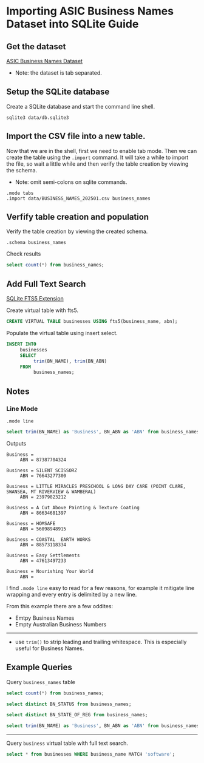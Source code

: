 # Importing ASIC Business Names Dataset into SQLite Guide

## Get the dataset

[ASIC Business Names Dataset](https://www.data.gov.au/dataset/ds-dga-bc515135-4bb6-4d50-957a-3713709a76d3/)

* Note: the dataset is tab separated.

## Setup the SQLite database

Create a SQLite database and start the command line shell.

`sqlite3 data/db.sqlite3`
  
## Import the CSV file into a new table.

Now that we are in the shell, first we need to enable tab mode. Then we can create the table using the `.import` command. It will take a while to import the file, so wait a little while and then verify the table creation by viewing the schema.

* Note: omit semi-colons on sqlite commands.

```
.mode tabs
.import data/BUSINESS_NAMES_202501.csv business_names
```

## Verfify table creation and population

Verify the table creation by viewing the created schema.

`.schema business_names`

Check results

```sql
select count(*) from business_names;
```

## Add Full Text Search

[SQLite FTS5 Extension ](https://www.sqlite.org/fts5.html)

Create virtual table with fts5.

```sql
CREATE VIRTUAL TABLE businesses USING fts5(business_name, abn);
```

Populate the virtual table using insert select.

```sql
INSERT INTO
     businesses
     SELECT
          trim(BN_NAME), trim(BN_ABN)
     FROM
          business_names;
```


## Notes

### Line Mode

`.mode line`

```sql
select trim(BN_NAME) as 'Business', BN_ABN as 'ABN' from business_names limit 10;
```

Outputs

```
Business =
     ABN = 87387704324

Business = SILENT SCISSORZ
     ABN = 76643277300

Business = LITTLE MIRACLES PRESCHOOL & LONG DAY CARE (POINT CLARE, SWANSEA, MT RIVERVIEW & WAMBERAL)
     ABN = 23979823212

Business = A Cut Above Painting & Texture Coating
     ABN = 86634681397

Business = HOMSAFE
     ABN = 56098948915

Business = COASTAL  EARTH WORKS
     ABN = 88573118334

Business = Easy Settlements
     ABN = 47613497233

Business = Nourishing Your World
     ABN =
```

I find `.mode line` easy to read for a few reasons, for example it mitigate line wrapping and every entry is delimited by a new line.

From this example there are a few oddites:

* Emtpy Business Names
* Empty Australian Business Numbers

---

* use `trim()` to strip leading and trailing whitespace. This is especially useful for Business Names.


## Example Queries

Query `business_names` table

```sql
select count(*) from business_names;
```

```sql
select distinct BN_STATUS from business_names;
```

```sql
select distinct BN_STATE_OF_REG from business_names;
```

```sql
select trim(BN_NAME) as 'Business', BN_ABN as 'ABN' from business_names limit 10;
```

---

Query `business` virtual table with full text search.

```sql
select * from businesses WHERE business_name MATCH 'software';
```

